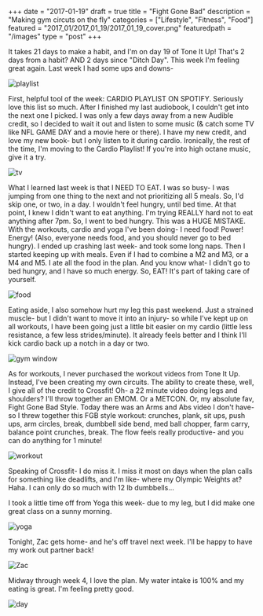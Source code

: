 +++
date = "2017-01-19"
draft = true
title = "Fight Gone Bad"
description = "Making gym circuts on the fly"
categories = ["Lifestyle", "Fitness", "Food"]
featured = "2017_01/2017_01_19/2017_01_19_cover.png"
featuredpath = "/images"
type = "post"
+++

It takes 21 days to make a habit, and I'm on day 19 of Tone It Up! That's 2 days from a habit? AND 2 days since "Ditch Day". This week I'm feeling great again. Last week I had some ups and downs-

![playlist](/images/2017_01/2017_01_19/2017_01_19_spotify.jpg)

First, helpful tool of the week: CARDIO PLAYLIST ON SPOTIFY.
Seriously love this list so much. After I finished my last audiobook, I couldn't get into the next one I picked. I was only a few days away from a new Audible credit, so I decided to wait it out and listen to some music (& catch some TV like NFL GAME DAY and a movie here or there). I have my new credit, and love my new book- but I only listen to it during cardio. Ironically, the rest of the time, I'm moving to the Cardio Playlist! If you're into high octane music, give it a try.

![tv](/images/2017_01/2017_01_19/2017_01_19_tv.jpg)

What I learned last week is that I NEED TO EAT. I was so busy- I was jumping from one thing to the next and not prioritizing all 5 meals. So, I'd skip one, or two, in a day. I wouldn't feel hungry, until bed time. At that point, I knew I didn't want to eat anything. I'm trying REALLY hard not to eat anything after 7pm. So, I went to bed hungry. This was a HUGE MISTAKE. With the workouts, cardio and yoga I've been doing- I need food! Power! Energy! (Also, everyone needs food, and you should never go to bed hungry). I ended up crashing last week- and took some long naps. Then I started keeping up with meals. Even if I had to combine a M2 and M3, or a M4 and M5. I ate all the food in the plan. And you know what- I didn't go to bed hungry, and I have so much energy. So, EAT! It's part of taking care of yourself.

![food](/images/2017_01/2017_01_19/2017_01_19_food.jpg)

Eating aside, I also somehow hurt my leg this past weekend. Just a strained muscle- but I didn't want to move it into an injury- so while I've kept up on all workouts, I have been going just a little bit easier on my cardio (little less resistance, a few less strides/minute). It already feels better and I think I'll kick cardio back up a notch in a day or two.

![gym window](/images/2017_01/2017_01_19/2017_01_19_gym.jpg)

As for workouts, I never purchased the workout videos from Tone It Up. Instead, I've been creating my own circuits. The ability to create these, well, I give all of the credit to Crossfit! Oh- a 22 minute video doing legs and shoulders? I'll throw together an EMOM. Or a METCON. Or, my absolute fav, Fight Gone Bad Style. Today there was an Arms and Abs video I don't have- so I threw together this FGB style workout: crunches, plank, sit ups, push ups, arm circles, break, dumbbell side bend, med ball chopper, farm carry, balance point crunches, break. The flow feels really productive- and you can do anything for 1 minute!

![workout](/images/2017_01/2017_01_19/2017_01_19_FGB.jpg)

Speaking of Crossfit- I do miss it. I miss it most on days when the plan calls for something like deadlifts, and I'm like- where my Olympic Weights at? Haha. I can only do so much with 12 lb dumbbells...

I took a little time off from Yoga this week- due to my leg, but I did make one great class on a sunny morning.

![yoga](/images/2017_01/2017_01_19/2017_01_19_yoga.jpg)

Tonight, Zac gets home- and he's off travel next week. I'll be happy to have my work out partner back!

![Zac](/images/2017_01/2017_01_19/2017_01_19_bud.jpg)

Midway through week 4, I love the plan. My water intake is 100% and my eating is great. I'm feeling pretty good.

![day](/images/2017_01/2017_01_19/2017_01_19_day.jpg)
